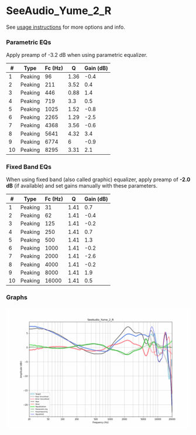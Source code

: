 # SeeAudio_Yume_2_R
See [usage instructions](https://github.com/jaakkopasanen/AutoEq#usage) for more options and info.

### Parametric EQs
Apply preamp of -3.2 dB when using parametric equalizer.

|   # | Type    |   Fc (Hz) |    Q |   Gain (dB) |
|-----|---------|-----------|------|-------------|
|   1 | Peaking |        96 | 1.36 |        -0.4 |
|   2 | Peaking |       211 | 3.52 |         0.4 |
|   3 | Peaking |       446 | 0.88 |         1.4 |
|   4 | Peaking |       719 | 3.3  |         0.5 |
|   5 | Peaking |      1025 | 1.52 |        -0.8 |
|   6 | Peaking |      2265 | 1.29 |        -2.5 |
|   7 | Peaking |      4368 | 3.56 |        -0.6 |
|   8 | Peaking |      5641 | 4.32 |         3.4 |
|   9 | Peaking |      6774 | 6    |        -0.9 |
|  10 | Peaking |      8295 | 3.31 |         2.1 |

### Fixed Band EQs
When using fixed band (also called graphic) equalizer, apply preamp of **-2.0 dB** (if available) and set gains manually with these parameters.

|   # | Type    |   Fc (Hz) |    Q |   Gain (dB) |
|-----|---------|-----------|------|-------------|
|   1 | Peaking |        31 | 1.41 |         0.7 |
|   2 | Peaking |        62 | 1.41 |        -0.4 |
|   3 | Peaking |       125 | 1.41 |        -0.2 |
|   4 | Peaking |       250 | 1.41 |         0.7 |
|   5 | Peaking |       500 | 1.41 |         1.3 |
|   6 | Peaking |      1000 | 1.41 |        -0.2 |
|   7 | Peaking |      2000 | 1.41 |        -2.6 |
|   8 | Peaking |      4000 | 1.41 |        -0.2 |
|   9 | Peaking |      8000 | 1.41 |         1.9 |
|  10 | Peaking |     16000 | 1.41 |         0.5 |

### Graphs
![](./SeeAudio_Yume_2_R.png)
